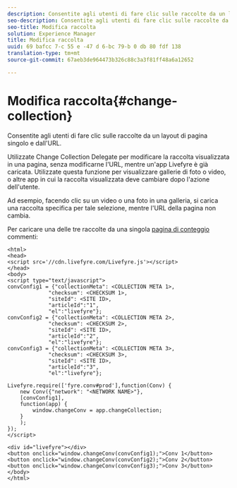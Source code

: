 ```yaml
---
description: Consentite agli utenti di fare clic sulle raccolte da un layout di pagina singolo e dall'URL.
seo-description: Consentite agli utenti di fare clic sulle raccolte da un layout di pagina singolo e dall'URL.
seo-title: Modifica raccolta
solution: Experience Manager
title: Modifica raccolta
uuid: 69 bafcc 7-c 55 e -47 d 6-bc 79-b 0 db 80 fdf 138
translation-type: tm+mt
source-git-commit: 67aeb3de964473b326c88c3a3f81ff48a6a12652

---
```



# Modifica raccolta{#change-collection}

Consentite agli utenti di fare clic sulle raccolte da un layout di pagina singolo e dall&#39;URL.

Utilizzate Change Collection Delegate per modificare la raccolta visualizzata in una pagina, senza modificarne l&#39;URL, mentre un&#39;app Livefyre è già caricata. Utilizzate questa funzione per visualizzare gallerie di foto o video, o altre app in cui la raccolta visualizzata deve cambiare dopo l&#39;azione dell&#39;utente.

Ad esempio, facendo clic su un video o una foto in una galleria, si carica una raccolta specifica per tale selezione, mentre l&#39;URL della pagina non cambia.

Per caricare una delle tre raccolte da una singola [pagina di conteggio](/help/implementation/c-advanced-topics/t-display-comment-count.md) commenti:

```
<html> 
<head> 
<script src='//cdn.livefyre.com/Livefyre.js'></script> 
</head> 
<body> 
<script type="text/javascript"> 
convConfig1 = {"collectionMeta": <COLLECTION META 1>, 
             "checksum": <CHECKSUM 1>, 
             "siteId": <SITE ID>, 
             "articleId":"1", 
             "el":"livefyre"}; 
convConfig2 = {"collectionMeta": <COLLECTION META 2>, 
             "checksum": <CHECKSUM 2>, 
             "siteId": <SITE ID>, 
             "articleId":"2", 
             "el":"livefyre"}; 
convConfig3 = {"collectionMeta": <COLLECTION META 3>, 
             "checksum": <CHECKSUM 3>, 
             "siteId": <SITE ID>, 
             "articleId":"3", 
             "el":"livefyre"}; 
  
Livefyre.require(['fyre.conv#prod'],function(Conv) { 
    new Conv({"network": "<NETWORK NAME>"}, 
    [convConfig1], 
    function(app) {  
        window.changeConv = app.changeCollection; 
    } 
    ); 
}); 
</script> 
  
<div id="livefyre"></div> 
<button onclick="window.changeConv(convConfig1);">Conv 1</button> 
<button onclick="window.changeConv(convConfig2);">Conv 2</button> 
<button onclick="window.changeConv(convConfig3);">Conv 3</button> 
</body> 
</html>
```

